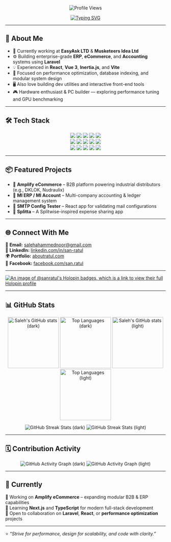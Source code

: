 <!-- Profile Header -->
<p align="center">
  <img src="https://komarev.com/ghpvc/?username=sanratul&label=👁️+Profile+Views&color=blueviolet&style=for-the-badge" alt="Profile Views" />
</p>

<!-- Typing Intro Animation -->
<p align="center">
  <a href="https://www.aboutratul.com/">
    <img src="https://readme-typing-svg.demolab.com?font=Fira+Code&pause=1200&center=true&vCenter=true&width=600&lines=👋+Hi%2C+I'm+Saleh+Ahammed+Noor+Ratul;🚀+Senior+Developer+%26+Project+Manager;💡+I+build+scalable+systems+%26+clean+architectures;🎯+Laravel+%7C+React+%7C+Vue+%7C+Vite+%7C+Inertia.js" alt="Typing SVG">
  </a>
</p>

---

## 🧠 About Me

- 💼 Currently working at **EasyAsk LTD** & **Musketeers Idea Ltd**
- ⚙️ Building enterprise-grade **ERP**, **eCommerce**, and **Accounting** systems using **Laravel**
- 💡 Experienced in **React**, **Vue 3**, **Inertia.js**, and **Vite**
- 🧩 Focused on performance optimization, database indexing, and modular system design  
- 🖥️ Also love building dev utilities and interactive front-end tools  
- 🎮 Hardware enthusiast & PC builder — exploring performance tuning and GPU benchmarking

---

## 🛠️ Tech Stack

<p align="center">
  <img src="https://img.shields.io/badge/PHP-777BB4?style=for-the-badge&logo=php&logoColor=white" />
  <img src="https://img.shields.io/badge/Laravel-FF2D20?style=for-the-badge&logo=laravel&logoColor=white" />
  <img src="https://img.shields.io/badge/MySQL-4479A1?style=for-the-badge&logo=mysql&logoColor=white" />
  <img src="https://img.shields.io/badge/Redis-DC382D?style=for-the-badge&logo=redis&logoColor=white" />
  <img src="https://img.shields.io/badge/REST%20API-005571?style=for-the-badge&logo=postman&logoColor=white" />
  <br/>
  <img src="https://img.shields.io/badge/React-61DAFB?style=for-the-badge&logo=react&logoColor=black" />
  <img src="https://img.shields.io/badge/Vue.js-4FC08D?style=for-the-badge&logo=vue.js&logoColor=white" />
  <img src="https://img.shields.io/badge/Inertia.js-6B46C1?style=for-the-badge&logo=inertia&logoColor=white" />
  <img src="https://img.shields.io/badge/Vite-646CFF?style=for-the-badge&logo=vite&logoColor=white" />
  <img src="https://img.shields.io/badge/Tailwind_CSS-38B2AC?style=for-the-badge&logo=tailwind-css&logoColor=white" />
  <br/>
  <img src="https://img.shields.io/badge/Docker-2496ED?style=for-the-badge&logo=docker&logoColor=white" />
  <img src="https://img.shields.io/badge/Nginx-009639?style=for-the-badge&logo=nginx&logoColor=white" />
  <img src="https://img.shields.io/badge/Supervisor-FFD43B?style=for-the-badge&logo=supervisor&logoColor=black" />
  <img src="https://img.shields.io/badge/GitHub_Actions-2088FF?style=for-the-badge&logo=github-actions&logoColor=white" />
  <img src="https://img.shields.io/badge/Composer-885630?style=for-the-badge&logo=composer&logoColor=white" />
</p>

---

## 📦 Featured Projects

- 🏢 **Amplify eCommerce** – B2B platform powering industrial distributors (e.g., DKLOK, Nudraulix)  
- 🧾 **MI ERP / MI Account** – Multi-company accounting & ledger management system  
- 🧰 **SMTP Config Tester** – React app for validating mail configurations  
- 💸 **Splitta** – A Splitwise-inspired expense sharing app  

---

## 🌐 Connect With Me

📧 **Email:** [salehahammednoor@gmail.com](mailto:salehahammednoor@gmail.com)  
💼 **LinkedIn:** [linkedin.com/in/san-ratul](https://www.linkedin.com/in/san-ratul/)  
🌍 **Portfolio:** [aboutratul.com](https://www.aboutratul.com/)  
📘 **Facebook:** [facebook.com/san.ratul](https://www.facebook.com/san.ratul/)

---

[![An image of @sanratul's Holopin badges, which is a link to view their full Holopin profile](https://holopin.me/sanratul)](https://holopin.io/@sanratul)

---

## 📊 GitHub Stats

<p align="center">
  <!-- Dark Mode -->
  <img src="https://github-readme-stats.vercel.app/api?username=sanratul&show_icons=true&theme=tokyonight&hide_border=true&include_all_commits=true#gh-dark-mode-only" alt="Saleh's GitHub stats (dark)" height="160" />
  <img src="https://github-readme-stats.vercel.app/api/top-langs/?username=sanratul&layout=compact&theme=tokyonight&hide_border=true#gh-dark-mode-only" alt="Top Languages (dark)" height="160" />
  
  <!-- Light Mode -->
  <img src="https://github-readme-stats.vercel.app/api?username=sanratul&show_icons=true&theme=default&hide_border=true&include_all_commits=true#gh-light-mode-only" alt="Saleh's GitHub stats (light)" height="160" />
  <img src="https://github-readme-stats.vercel.app/api/top-langs/?username=sanratul&layout=compact&theme=default&hide_border=true#gh-light-mode-only" alt="Top Languages (light)" height="160" />
</p>

<p align="center">
  <img src="https://github-readme-streak-stats.herokuapp.com/?user=sanratul&theme=tokyonight&hide_border=true#gh-dark-mode-only" alt="GitHub Streak Stats (dark)" />
  <img src="https://github-readme-streak-stats.herokuapp.com/?user=sanratul&theme=default&hide_border=true#gh-light-mode-only" alt="GitHub Streak Stats (light)" />
</p>

---

## 🗓️ Contribution Activity

<p align="center">
  <img src="https://github-readme-activity-graph.vercel.app/graph?username=sanratul&bg_color=0D1117&color=70A5FD&line=38BDF8&point=FFFFFF&area=true&hide_border=true#gh-dark-mode-only" alt="GitHub Activity Graph (dark)" />
  <img src="https://github-readme-activity-graph.vercel.app/graph?username=sanratul&bg_color=FFFFFF&color=1f6feb&line=2563eb&point=0b0b0b&area=true&hide_border=true#gh-light-mode-only" alt="GitHub Activity Graph (light)" />
</p>

---

## 🔭 Currently

💼 Working on **Amplify eCommerce** – expanding modular B2B & ERP capabilities  
🧠 Learning **Next.js** and **TypeScript** for modern full-stack development  
🤝 Open to collaboration on **Laravel**, **React**, or **performance optimization** projects  

---

⭐️ _“Strive for performance, design for scalability, and code with clarity.”_
